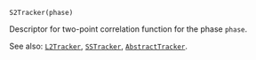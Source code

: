 ```
S2Tracker(phase)
```

Descriptor for two-point correlation function for the phase `phase`.

See also: [`L2Tracker`](@ref), [`SSTracker`](@ref), [`AbstractTracker`](@ref).
